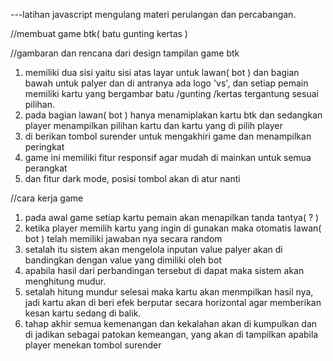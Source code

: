 ---latihan javascript
mengulang materi perulangan dan percabangan.

//membuat game btk( batu gunting kertas )

//gambaran dan rencana dari design tampilan game btk
1. memiliki dua sisi yaitu sisi atas layar untuk lawan( bot ) dan bagian bawah untuk palyer dan di antranya ada logo 'vs', dan setiap pemain memiliki kartu yang bergambar batu /gunting /kertas tergantung sesuai pilihan.
2. pada bagian lawan( bot ) hanya menamiplakan kartu btk dan sedangkan player menampilkan pilihan kartu dan kartu yang di pilih player
3. di berikan tombol surender untuk mengakhiri game dan menampilkan peringkat
4. game ini memiliki fitur responsif agar mudah di mainkan untuk semua perangkat
5. dan fitur dark mode, posisi tombol akan di atur nanti

//cara kerja game
1. pada awal game setiap kartu pemain akan menapilkan tanda tantya( ? )
2. ketika player memilih kartu yang ingin di gunakan maka otomatis lawan( bot ) telah memiliki jawaban nya secara random
3. setalah itu sistem akan mengelola inputan value palyer akan di bandingkan dengan value yang dimiliki oleh bot
4. apabila hasil dari perbandingan tersebut di dapat maka sistem akan menghitung mudur.
5. setalah hitung mundur selesai maka kartu akan menmpilkan hasil nya, jadi kartu akan di beri efek berputar secara horizontal agar memberikan kesan kartu sedang di balik.
6. tahap akhir semua kemenangan dan kekalahan akan di kumpulkan dan di jadikan sebagai patokan kemeangan, yang akan di tampilkan apabila player menekan tombol surender